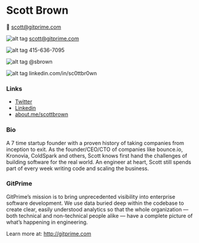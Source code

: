 # Scott Brown
:email: scott@gitprime.com

![alt tag](https://raw.github.com/stbrown/BusinessCard/master/small_email_icon.gif) scott@gitprime.com

![alt tag](https://raw.github.com/stbrown/BusinessCard/master/icon_tiny_phone.gif) 415-636-7095

![alt tag](https://raw.github.com/stbrown/BusinessCard/master/icon_twitter_tiny.png) @sbrown

![alt tag](https://raw.github.com/stbrown/BusinessCard/master/linkedin_icon.gif) linkedin.com/in/sc0ttbr0wn

### Links

* [Twitter](http://twitter.com/sbrown)
* [Linkedin](http://linkedin.com/in/sc0ttbr0wn)
* [about.me/scottbrown](http://about.me/scottbrown)

### Bio

A 7 time startup founder with a proven history of taking companies from inception to exit. As the founder/CEO/CTO of companies like bounce.io, Kronovia, ColdSpark and others, Scott knows first hand the challenges of building software for the real world. An engineer at heart, Scott still spends part of every week writing code and scaling the business.

### GitPrime

GitPrime’s mission is to bring unprecedented visibility into enterprise software development. We use data buried deep within the codebase to create clear, easily understood analytics so that the whole organization — both technical and non-technical people alike — have a complete picture of what’s happening in engineering.

Learn more at: http://gitprime.com

